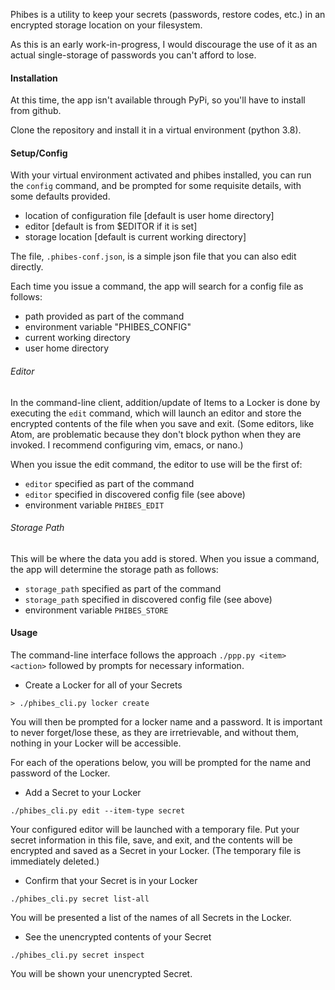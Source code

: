 Phibes is a utility to keep your secrets (passwords, restore codes, etc.) in an encrypted storage location on your filesystem.

As this is an early work-in-progress, I would discourage the use of it as an actual single-storage of passwords you can't afford to lose.

#### Installation

At this time, the app isn't available through PyPi, so you'll have to install from github.

Clone the repository and install it in a virtual environment (python 3.8).

#### Setup/Config

With your virtual environment activated and phibes installed, you can run the `config` command, and be prompted for some requisite details, with some defaults provided.

- location of configuration file [default is user home directory]
- editor [default is from $EDITOR if it is set]
- storage location [default is current working directory]

The file, `.phibes-conf.json`, is a simple json file that you can also edit directly.

Each time you issue a command, the app will search for a config file as follows:

- path provided as part of the command
- environment variable "PHIBES_CONFIG"
- current working directory
- user home directory

###### Editor

In the command-line client, addition/update of Items to a Locker is done by executing the `edit` command, which will launch an editor and store the encrypted contents of the file when you save and exit. (Some editors, like Atom, are problematic because they don't block python when they are invoked. I recommend configuring vim, emacs, or nano.)

When you issue the edit command, the editor to use will be the first of:
- `editor` specified as part of the command
- `editor` specified in discovered config file (see above)
- environment variable `PHIBES_EDIT`

###### Storage Path

This will be where the data you add is stored.
When you issue a command, the app will determine the storage path as follows:
- `storage_path` specified as part of the command
- `storage_path` specified in discovered config file (see above)
- environment variable `PHIBES_STORE`

#### Usage

The command-line interface follows the approach `./ppp.py <item> <action>` followed by prompts for necessary information.

- Create a Locker for all of your Secrets

```
> ./phibes_cli.py locker create
```

You will then be prompted for a locker name and a password.
It is important to never forget/lose these, as they are irretrievable, and without them, nothing in your Locker will be accessible.

For each of the operations below, you will be prompted for the name and password of the Locker.

- Add a Secret to your Locker

```
./phibes_cli.py edit --item-type secret
```
Your configured editor will be launched with a temporary file.
Put your secret information in this file, save, and exit, and the contents will be encrypted and saved as a Secret in your Locker.
(The temporary file is immediately deleted.)

- Confirm that your Secret is in your Locker
```
./phibes_cli.py secret list-all
```
You will be presented a list of the names of all Secrets in the Locker.

- See the unencrypted contents of your Secret
```
./phibes_cli.py secret inspect
```
You will be shown your unencrypted Secret.


